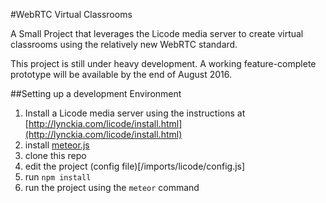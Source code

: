 #WebRTC Virtual Classrooms


A Small Project that leverages the Licode media server to create virtual classrooms using the relatively new WebRTC standard.

This project is still under heavy development. A working feature-complete prototype will be available by the end of August 2016.

##Setting up a development Environment 

1. Install a Licode media server using the instructions at [http://lynckia.com/licode/install.html](http://lynckia.com/licode/install.html)
2. install [meteor.js](https://www.meteor.com/install)
3. clone this repo
4. edit the project (config file)[/imports/licode/config.js]
5. run `npm install`
6. run the project using the `meteor` command 

